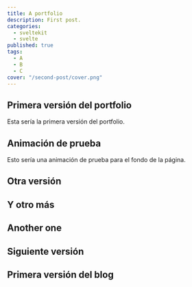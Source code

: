 ```yaml
---
title: A portfolio
description: First post.
categories:
  - sveltekit
  - svelte
published: true
tags:
  - A
  - B
  - C
cover: "/second-post/cover.png"
---
```


<script>
  import App1 from '$lib/components/app-1.svelte'
  import App2 from '$lib/components/app-2.svelte'
  import App3 from '$lib/components/app-3.svelte'
  import App4 from '$lib/components/app-4.svelte'
  import App5 from '$lib/components/app-5.svelte'
  import App6 from '$lib/components/app-6.svelte'
  import Test from '$lib/components/test.svelte'
</script>

## Primera versión del portfolio

Esta sería la primera versión del portfolio.

<App1 />

## Animación de prueba 

Esto sería una animación de prueba para el fondo de la página.

<App2 />

## Otra versión 

<App3 />

## Y otro más

<Test />

## Another one

<App5 />

## Siguiente versión

<App4 />

## Primera versión del blog

<App6 />
